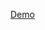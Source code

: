 [Demo]([https://hello-sunil.in](https://alekseevich-psk.github.io/s-85_24.12.23_bg-circles/)https://alekseevich-psk.github.io/s-85_24.12.23_bg-circles/)
